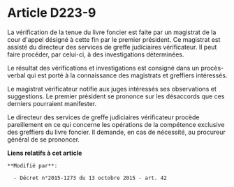 # Article D223-9

La vérification de la tenue du livre foncier est faite par un magistrat de la cour d'appel désigné à cette fin par le premier
président. Ce magistrat est assisté du  directeur des services de greffe judiciaires vérificateur. Il peut faire procéder,
par celui-ci, à des investigations déterminées. 

Le résultat des vérifications et investigations est consigné dans un procès-verbal qui est porté à la connaissance des
magistrats et greffiers intéressés. 

Le magistrat vérificateur notifie aux juges intéressés ses observations et suggestions. Le premier président se prononce sur
les désaccords que ces derniers pourraient manifester. 

Le  directeur des services de greffe judiciaires vérificateur procède pareillement en ce qui concerne les opérations de la
compétence exclusive des greffiers du livre foncier. Il demande, en cas de nécessité, au procureur général de se prononcer.

**Liens relatifs à cet article**

	**Modifié par**:

	  - Décret n°2015-1273 du 13 octobre 2015 - art. 42
